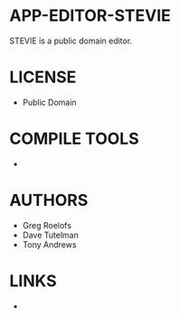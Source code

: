 APP-EDITOR-STEVIE
=================

STEVIE is a public domain editor. 

LICENSE
===============
* Public Domain

COMPILE TOOLS
===============
* 

AUTHORS
===============
* Greg Roelofs
* Dave Tutelman
* Tony Andrews

LINKS
===============
* 
